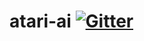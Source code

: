 # atari-ai [![Gitter](http://img.shields.io/:chat-on_gitter-33CC99.svg)](https://gitter.im/Stitchpunk/atari-ai "Join the discussion")
